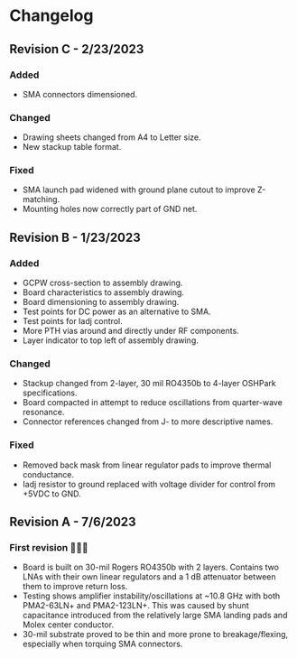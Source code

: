 # Changelog

## Revision C - 2/23/2023

### Added

- SMA connectors dimensioned.

### Changed

- Drawing sheets changed from A4 to Letter size.
- New stackup table format.

### Fixed

- SMA launch pad widened with ground plane cutout to improve Z-matching.
- Mounting holes now correctly part of GND net.

## Revision B - 1/23/2023

### Added

- GCPW cross-section to assembly drawing.
- Board characteristics to assembly drawing.
- Board dimensioning to assembly drawing.
- Test points for DC power as an alternative to SMA.
- Test points for Iadj control.
- More PTH vias around and directly under RF components.
- Layer indicator to top left of assembly drawing.

### Changed

- Stackup changed from 2-layer, 30 mil RO4350b to 4-layer OSHPark specifications.
- Board compacted in attempt to reduce oscillations from quarter-wave resonance.
- Connector references changed from J- to more descriptive names.

### Fixed

- Removed back mask from linear regulator pads to improve thermal conductance.
- Iadj resistor to ground replaced with voltage divider for control from +5VDC to GND.

## Revision A - 7/6/2023

### First revision 🎉🎉🎉

- Board is built on 30-mil Rogers RO4350b with 2 layers. Contains two LNAs with their own linear regulators and a 1 dB attenuator between them to improve return loss.
- Testing shows amplifier instability/oscillations at ~10.8 GHz with both PMA2-63LN+ and PMA2-123LN+. This was caused by shunt capacitance introduced from the relatively large SMA landing pads and Molex center conductor.
- 30-mil substrate proved to be thin and more prone to breakage/flexing, especially when torquing SMA connectors.
